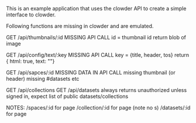This is an example application that uses the clowder API to create a simple interface
to clowder.

Following functions are missing in clowder and are emulated.

GET   /api/thumbnails/:id
MISSING API CALL
id = thumbnail id
return blob of image

GET   /api/config/text/:key
MISSING API CALL
key = {title, header, tos}
return { html: true, text: ""}

GET   /api/sapces/:id
MISSING DATA IN API CALL
missing thumbnail (or header)
missing #datasets etc

GET   /api/collections
GET   /api/datasets
always returns unauthorized unless signed in, expect list of public datasets/collections

NOTES:
/spaces/:id for page
/collection/:id for page (note no s)
/datasets/:id for page
